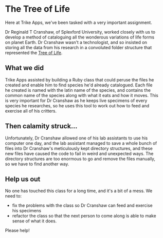 # The Tree of Life

Here at Trike Apps, we've been tasked with a very important assignment.

Dr Reginald T Cranshaw, of Splexford University, worked closely with us to develop a method of cataloguing all the wonderous variations of life forms on planet Earth. Dr Cranshaw wasn't a technologist, and so insisted on storing all the data from his research in a convoluted folder structure that represented the [Tree of Life](http://tolweb.org/tree/).

## What we did
Trike Apps assisted by building a Ruby class that could peruse the files he created and enable him to find species he'd already catalogued. Each file he created is named with the latin name of the species, and contains the common name of the species along with what it eats and how it moves. This is very important for Dr Cranshaw as he keeps live specimens of every species he researches, so he uses this tool to work out how to feed and exercise all of his critters.

## Then calamity struck...
Unfortunately, Dr Cranshaw allowed one of his lab assistants to use his computer one day, and the lab assistant managed to save a whole bunch of files into Dr Cranshaw's meticulously kept directory structures, and these new files have caused the code to fail in weird and unexpected ways. The directory structures are too enormous to go and remove the files manually, so we have to find another way.

## Help us out
No one has touched this class for a long time, and it's a bit of a mess. We need to:

* fix the problems with the class so Dr Cranshaw can feed and exercise his specimens
* refactor the class so that the next person to come along is able to make sense of what it does.

Please help!
